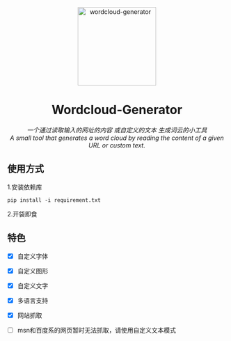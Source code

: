 <div align="center">
	<a><img src="https://s2.loli.net/2024/06/07/VKlp2amoNB35FiJ.png" width="180" height="180" alt="wordcloud-generator"></a>
</div>
<div align="center">

# Wordcloud-Generator
_一个通过读取输入的网址的内容 或自定义的文本 生成词云的小工具_  
_A small tool that generates a word cloud by reading the content of a given URL or custom text._

</div>

## 使用方式
1.安装依赖库
```shell
pip install -i requirement.txt
```
2.开袋即食
## 特色
- [x] 自定义字体
- [x] 自定义图形
- [x] 自定义文字
- [x] 多语言支持
- [x] 网站抓取
- [ ] msn和百度系的网页暂时无法抓取，请使用自定义文本模式

